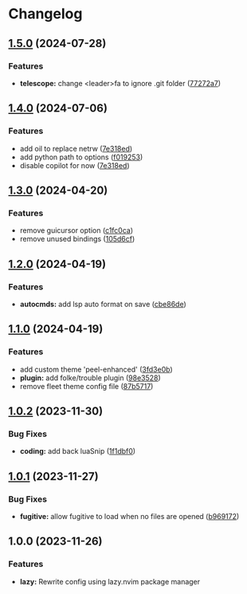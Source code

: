 # Changelog

## [1.5.0](https://github.com/sleiphir/nvim/compare/v1.4.0...v1.5.0) (2024-07-28)


### Features

* **telescope:** change &lt;leader&gt;fa to ignore .git folder ([77272a7](https://github.com/sleiphir/nvim/commit/77272a70d3fb1ab439585e68d58c55c80baebf1f))

## [1.4.0](https://github.com/sleiphir/nvim/compare/v1.3.0...v1.4.0) (2024-07-06)


### Features

* add oil to replace netrw ([7e318ed](https://github.com/sleiphir/nvim/commit/7e318ed9166d2f5a76149ec6785d93ee63395ea2))
* add python path to options ([f019253](https://github.com/sleiphir/nvim/commit/f019253e4a4bd9d46b11ce1c0060f739d303d96a))
* disable copilot for now ([7e318ed](https://github.com/sleiphir/nvim/commit/7e318ed9166d2f5a76149ec6785d93ee63395ea2))

## [1.3.0](https://github.com/sleiphir/nvim/compare/v1.2.0...v1.3.0) (2024-04-20)


### Features

* remove guicursor option ([c1fc0ca](https://github.com/sleiphir/nvim/commit/c1fc0cad117cf6710e90201bcd117ad2717b28ec))
* remove unused bindings ([105d6cf](https://github.com/sleiphir/nvim/commit/105d6cf2eab4cf8e7f736dab6054113f290b2d36))

## [1.2.0](https://github.com/sleiphir/nvim/compare/v1.1.0...v1.2.0) (2024-04-19)


### Features

* **autocmds:** add lsp auto format on save ([cbe86de](https://github.com/sleiphir/nvim/commit/cbe86ded28b899087a6d3b1891d3d8d755d6c614))

## [1.1.0](https://github.com/sleiphir/nvim/compare/v1.0.2...v1.1.0) (2024-04-19)


### Features

* add custom theme 'peel-enhanced' ([3fd3e0b](https://github.com/sleiphir/nvim/commit/3fd3e0b6bfa7e9bb9d0ce9fa2f35d25ffe0e10a6))
* **plugin:** add folke/trouble plugin ([98e3528](https://github.com/sleiphir/nvim/commit/98e35282d410dbe42365b5927d841fe23a274b0b))
* remove fleet theme config file ([87b5717](https://github.com/sleiphir/nvim/commit/87b571752a2f99e4951edd8b2c146ad5ddb41f81))

## [1.0.2](https://github.com/sleiphir/nvim/compare/v1.0.1...v1.0.2) (2023-11-30)


### Bug Fixes

* **coding:** add back luaSnip ([1f1dbf0](https://github.com/sleiphir/nvim/commit/1f1dbf06c67824107598bcce9c4802f97da08536))

## [1.0.1](https://github.com/sleiphir/nvim/compare/v1.0.0...v1.0.1) (2023-11-27)


### Bug Fixes

* **fugitive:** allow fugitive to load when no files are opened ([b969172](https://github.com/sleiphir/nvim/commit/b969172234b77b06bc35c8f3ceb0319ad07ac4ca))

## 1.0.0 (2023-11-26)

### Features

* **lazy:** Rewrite config using lazy.nvim package manager
